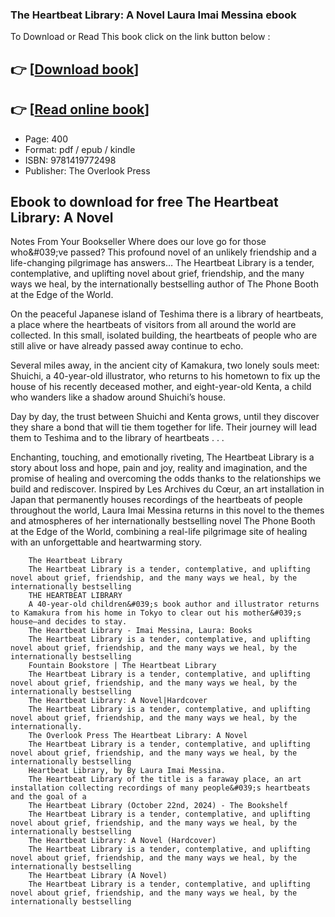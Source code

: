 ### The Heartbeat Library: A Novel Laura Imai Messina ebook

To Download or Read This book click on the link button below :

## 👉  [**[Download book](http://get-pdfs.com/download.php?group=book&from=github.com&id=719347&lnk=1066 "Download book")**]

## 👉  [**[Read online book](http://get-pdfs.com/download.php?group=book&from=github.com&id=719347&lnk=1066 "Read online book")**]


* Page: 400
* Format: pdf / epub / kindle
* ISBN: 9781419772498
* Publisher: The Overlook Press



## Ebook to download for free The Heartbeat Library: A Novel



Notes From Your Bookseller Where does our love go for those who&amp;#039;ve passed? This profound novel of an unlikely friendship and a life-changing pilgrimage has answers… The Heartbeat Library is a tender, contemplative, and uplifting novel about grief, friendship, and the many ways we heal, by the internationally bestselling author of The Phone Booth at the Edge of the World.
 
 On the peaceful Japanese island of Teshima there is a library of heartbeats, a place where the heartbeats of visitors from all around the world are collected. In this small, isolated building, the heartbeats of people who are still alive or have already passed away continue to echo.
 
 Several miles away, in the ancient city of Kamakura, two lonely souls meet: Shuichi, a 40-year-old illustrator, who returns to his hometown to fix up the house of his recently deceased mother, and eight-year-old Kenta, a child who wanders like a shadow around Shuichi’s house.
 
 Day by day, the trust between Shuichi and Kenta grows, until they discover they share a bond that will tie them together for life. Their journey will lead them to Teshima and to the library of heartbeats . . .
 
 Enchanting, touching, and emotionally riveting, The Heartbeat Library is a story about loss and hope, pain and joy, reality and imagination, and the promise of healing and overcoming the odds thanks to the relationships we build and rediscover. Inspired by Les Archives du Cœur, an art installation in Japan that permanently houses recordings of the heartbeats of people throughout the world, Laura Imai Messina returns in this novel to the themes and atmospheres of her internationally bestselling novel The Phone Booth at the Edge of the World, combining a real-life pilgrimage site of healing with an unforgettable and heartwarming story.


        The Heartbeat Library
        The Heartbeat Library is a tender, contemplative, and uplifting novel about grief, friendship, and the many ways we heal, by the internationally bestselling 
        THE HEARTBEAT LIBRARY
        A 40-year-old children&#039;s book author and illustrator returns to Kamakura from his home in Tokyo to clear out his mother&#039;s house—and decides to stay.
        The Heartbeat Library - Imai Messina, Laura: Books
        The Heartbeat Library is a tender, contemplative, and uplifting novel about grief, friendship, and the many ways we heal, by the internationally bestselling 
        Fountain Bookstore | The Heartbeat Library
        The Heartbeat Library is a tender, contemplative, and uplifting novel about grief, friendship, and the many ways we heal, by the internationally bestselling 
        The Heartbeat Library: A Novel|Hardcover
        The Heartbeat Library is a tender, contemplative, and uplifting novel about grief, friendship, and the many ways we heal, by the internationally.
        The Overlook Press The Heartbeat Library: A Novel
        The Heartbeat Library is a tender, contemplative, and uplifting novel about grief, friendship, and the many ways we heal, by the internationally bestselling 
        Heartbeat Library, by By Laura Imai Messina.
        The Heartbeat Library of the title is a faraway place, an art installation collecting recordings of many people&#039;s heartbeats and the goal of a 
        The Heartbeat Library (October 22nd, 2024) - The Bookshelf
        The Heartbeat Library is a tender, contemplative, and uplifting novel about grief, friendship, and the many ways we heal, by the internationally bestselling 
        The Heartbeat Library: A Novel (Hardcover)
        The Heartbeat Library is a tender, contemplative, and uplifting novel about grief, friendship, and the many ways we heal, by the internationally bestselling 
        The Heartbeat Library (A Novel)
        The Heartbeat Library is a tender, contemplative, and uplifting novel about grief, friendship, and the many ways we heal, by the internationally bestselling 
    




